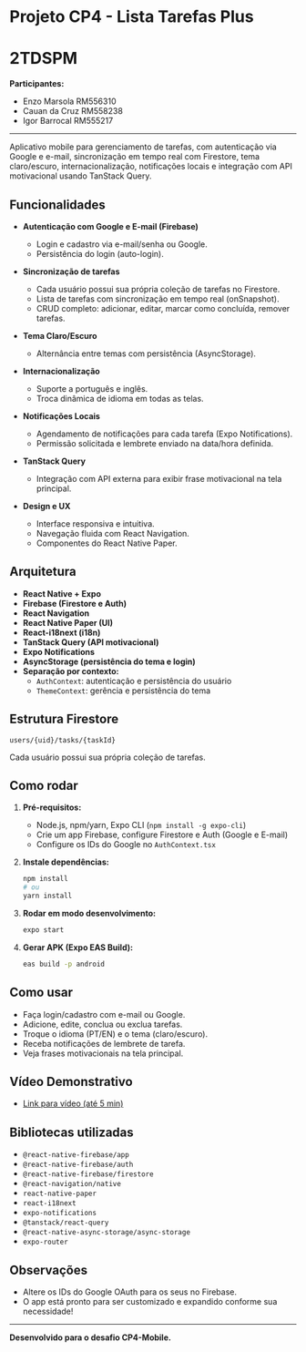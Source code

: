 # Projeto CP4 - Lista Tarefas Plus
# 2TDSPM
**Participantes:**  
- Enzo Marsola RM556310
- Cauan da Cruz RM558238
- Igor Barrocal RM555217

---

Aplicativo mobile para gerenciamento de tarefas, com autenticação via Google e e-mail, sincronização em tempo real com Firestore, tema claro/escuro, internacionalização, notificações locais e integração com API motivacional usando TanStack Query.

## Funcionalidades

- **Autenticação com Google e E-mail (Firebase)**
  - Login e cadastro via e-mail/senha ou Google.
  - Persistência do login (auto-login).

- **Sincronização de tarefas**
  - Cada usuário possui sua própria coleção de tarefas no Firestore.
  - Lista de tarefas com sincronização em tempo real (onSnapshot).
  - CRUD completo: adicionar, editar, marcar como concluída, remover tarefas.

- **Tema Claro/Escuro**
  - Alternância entre temas com persistência (AsyncStorage).

- **Internacionalização**
  - Suporte a português e inglês.
  - Troca dinâmica de idioma em todas as telas.

- **Notificações Locais**
  - Agendamento de notificações para cada tarefa (Expo Notifications).
  - Permissão solicitada e lembrete enviado na data/hora definida.

- **TanStack Query**
  - Integração com API externa para exibir frase motivacional na tela principal.

- **Design e UX**
  - Interface responsiva e intuitiva.
  - Navegação fluida com React Navigation.
  - Componentes do React Native Paper.

## Arquitetura

- **React Native + Expo**
- **Firebase (Firestore e Auth)**
- **React Navigation**
- **React Native Paper (UI)**
- **React-i18next (i18n)**
- **TanStack Query (API motivacional)**
- **Expo Notifications**
- **AsyncStorage (persistência do tema e login)**
- **Separação por contexto:**  
  - `AuthContext`: autenticação e persistência do usuário  
  - `ThemeContext`: gerência e persistência do tema

## Estrutura Firestore

```
users/{uid}/tasks/{taskId}
```
Cada usuário possui sua própria coleção de tarefas.

## Como rodar

1. **Pré-requisitos:**
   - Node.js, npm/yarn, Expo CLI (`npm install -g expo-cli`)
   - Crie um app Firebase, configure Firestore e Auth (Google e E-mail)
   - Configure os IDs do Google no `AuthContext.tsx`

2. **Instale dependências:**
   ```bash
   npm install
   # ou
   yarn install
   ```

3. **Rodar em modo desenvolvimento:**
   ```bash
   expo start
   ```

4. **Gerar APK (Expo EAS Build):**
   ```bash
   eas build -p android
   ```

## Como usar

- Faça login/cadastro com e-mail ou Google.
- Adicione, edite, conclua ou exclua tarefas.
- Troque o idioma (PT/EN) e o tema (claro/escuro).
- Receba notificações de lembrete de tarefa.
- Veja frases motivacionais na tela principal.

## Vídeo Demonstrativo

- [Link para vídeo (até 5 min)](URL_DO_VIDEO)

## Bibliotecas utilizadas

- `@react-native-firebase/app`
- `@react-native-firebase/auth`
- `@react-native-firebase/firestore`
- `@react-navigation/native`
- `react-native-paper`
- `react-i18next`
- `expo-notifications`
- `@tanstack/react-query`
- `@react-native-async-storage/async-storage`
- `expo-router`

## Observações

- Altere os IDs do Google OAuth para os seus no Firebase.
- O app está pronto para ser customizado e expandido conforme sua necessidade!

---

**Desenvolvido para o desafio CP4-Mobile.**
